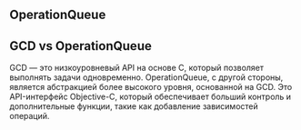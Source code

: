 ## OperationQueue

## GCD vs OperationQueue

GCD — это низкоуровневый API на основе C, который позволяет выполнять задачи одновременно. OperationQueue, с другой стороны, является абстракцией более высокого уровня, основанной на GCD. Это API-интерфейс Objective-C, который обеспечивает больший контроль и дополнительные функции, такие как добавление зависимостей операций.




